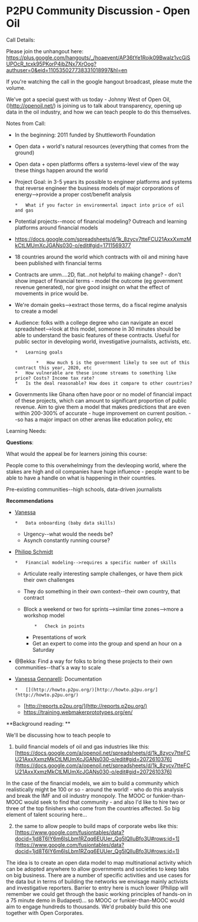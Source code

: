 # P2PU Community Discussion - Open Oil

Call Details: 

Please join the unhangout here: [](https://plus.google.com/hangouts/_/hoaevent/AP36tYe1Rojk09Bwalz1vcGiSUPOcR_tcxk95PKorP4ibZNx7XrOog?authuser=0&eid=110535027738331018997&hl=en)https://plus.google.com/hangouts/_/hoaevent/AP36tYe1Rojk09Bwalz1vcGiSUPOcR_tcxk95PKorP4ibZNx7XrOog?authuser=0&eid=110535027738331018997&hl=en

If you're watching the call in the  google hangout broadcast, please mute the volume. 

We've got a special guest with us today - Johnny West of Open Oil, ([](http://openoil.net/))http://openoil.net/) is joining us to talk about transparency, opening up data in the oil industry, and how we can teach people to do this themselves.

Notes from Call:

*   In the beginning: 2011 funded by Shuttleworth Foundation
*   Open data + world's natural resources (everything that comes from the ground)
*   Open data + open platforms offers a systems-level view of the way these things happen around the world
*   Project Goal: in 3-5 years its possible to engineer platforms and systems that reverse engineer the business models of major corporations of energy-->provide a proper cost/benefit analysis 

        *   What if you factor in environmental impact into price of oil and gas

*   Potential projects--mooc of financial modeling? Outreach and learning platforms around financial models
*   [](https://docs.google.com/spreadsheets/d/1k_8zycv7tteFCU21AxxXxmzMkCtLMUmXcJGANs030-o/edit#gid=1711569377)https://docs.google.com/spreadsheets/d/1k_8zycv7tteFCU21AxxXxmzMkCtLMUmXcJGANs030-o/edit#gid=1711569377
*   18 countries around the world which contracts with oil and mining have been published with financial terms
*   Contracts are umm....2D, flat...not helpful to making change? - don't show impact of financial terms - model the outcome (eg government revenue generated), nor give good insight on what the effect of movements in price would be.
*   We're domain geeks-->extract those terms, do a fiscal regime analysis to create a model
*   Audience: folks with a college degree who can navigate an excel spreadsheet-->look at this model, someone in 30 minutes should be able to understand the basic features of these contracts. Useful for public sector in developing world, investigative journalists, activists, etc.

        *   Learning goals

                *   How much $ is the government likely to see out of this contract this year, 2020, etc
        *   How vulnerable are these income streams to something like price? Costs? Income tax rate?
        *   Is the deal reasonable? How does it compare to other countries?

*   Governments like Ghana often have poor or no model of financial impact of these projects, which can amount to significant proportion of public revenue.  Aim to give them a model that makes predictions that are even within 200-300% of accurate - huge improvement on current position. --so has a major impact on other arenas like education policy, etc

Learning Needs:

**Questions**:

What would the appeal be for learners joining this course:

People come to this overwhelmingy from the devleoping world, where the stakes are high and oil companies have huge influence - people want to be able to have a handle on what is happening in their countries. 

Pre-existing communities--high schools, data-driven journalists

**Recommendations**

*   [Vanessa](/fG4L9LjAp5P#Vanessa)

        *   Data onboarding (baby data skills)
    *   Urgency--what would the needs be?
    *   Asynch constantly running course?

*   [Philipp Schmidt](/ep/profile/Dc7zU8svumi)

        *   Financial modeling-->requires a specific number of skills
    *   Articulate really interesting sample challenges, or have them pick their own challenges
    *   They do something in their own context--their own country, that contract
    *   Block a weekend or two for sprints-->similar time zones-->more a workshop model

                *   Check in points
        *   Presentations of work
        *   Get an expert to come into the group and spend an hour on a Saturday

*   @Bekka: Find a way for folks to bring these projects to their own communities--that's a way to scale
*   [Vanessa Gennarelli](/ep/profile/Cw53PwvRgVD): Documentation 

        *   [](http://howto.p2pu.org/)[http://howto.p2pu.org/](http://howto.p2pu.org/)
    *   [](http://reports.p2pu.org/)[http://reports.p2pu.org/](http://reports.p2pu.org/)
    *   [](https://training.webmakerprototypes.org/en/)https://training.webmakerprototypes.org/en/

**Background reading: **

We'll be discussing how to teach people to

1. build financial models of oil and gas industries like this: [](https://docs.google.com/a/openoil.net/spreadsheets/d/1k_8zycv7tteFCU21AxxXxmzMkCtLMUmXcJGANs030-o/edit#gid=2072610376)[https://docs.google.com/a/openoil.net/spreadsheets/d/1k_8zycv7tteFCU21AxxXxmzMkCtLMUmXcJGANs030-o/edit#gid=2072610376](https://docs.google.com/a/openoil.net/spreadsheets/d/1k_8zycv7tteFCU21AxxXxmzMkCtLMUmXcJGANs030-o/edit#gid=2072610376) 

In the case of the financial models, we aim to build a community which realistically might be 100 or so - around the world! - who do this analysis and break the IMF and oil industry monopoly. The MOOC or funkier-than-MOOC would seek to find that community - and also I'd like to hire two or three of the top finishers who come from the countries affected. So big element of talent scouring here...

2) the same to allow people to build maps of corporate webs like this: [](https://www.google.com/fusiontables/data?docid=1jd8T6IY6m6lsLbm1RZqq6EUUer_Qg5lQlIuBfo3U#rows:id=1)[https://www.google.com/fusiontables/data?docid=1jd8T6IY6m6lsLbm1RZqq6EUUer_Qg5lQlIuBfo3U#rows:id=1](https://www.google.com/fusiontables/data?docid=1jd8T6IY6m6lsLbm1RZqq6EUUer_Qg5lQlIuBfo3U#rows:id=1) 

The idea is to create an open data model to map multinational activity which can be adopted anywhere to allow governments and societies to keep tabs on big business. There are a number of specific activities and use cases for the data but in terms of building the networks we envisage mainly activists and investigative reporters. Barrier to entry here is much lower (Philipp will remember we could get through the basic working principles of hands-on in a 75 minute demo in Budapest)... so MOOC or funkier-than-MOOC would aim to engage hundreds to thousands. We'd probably build this one together with Open Corporates.